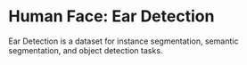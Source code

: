 # Human Face: Ear Detection

Ear Detection is a dataset for instance segmentation, semantic segmentation, and object detection tasks.